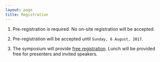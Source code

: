 ```yaml
---
layout: page
title: Registration
---
```



1. Pre-registration is required. No on-site registration will be accepted.

2. Pre-registration will be accepted until `Sunday, 6 August, 2017`.

3. The symposium will provide [free registration](https://docs.google.com/forms/d/e/1FAIpQLSdxz452IvXT5ZLR0oXkRIgZ4ivfDGlpIJzh3FwjT3wHb7onZg/viewform). Lunch will be provided free for presenters and invited speakers.